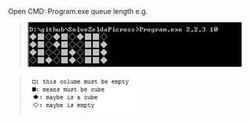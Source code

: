 Open  CMD:
Program.exe queue length
e.g.

>	![output](screenshot.png)

>	![output](screenshot1.png)
